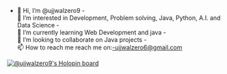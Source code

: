 - 👋 Hi, I’m @ujjwalzero9
-<br />  👀 I’m interested in Development, Problem solving, Java, Python, A.I. and Data Science
-<br />🌱 I’m currently learning Web Development and java
-<br />💞️ I’m looking to collaborate on Java projects
-<br />📫 How to reach me reach me on:-ujjwalzero6@gmail.com

[![@ujjwalzero9's Holopin board](https://holopin.me/ujjwalzero9)](https://holopin.io/@ujjwalzero9)
<!---
ujjwalzero9/ujjwalzero9 is a ✨ special ✨ repository because its `README.md` (this file) appears on your GitHub profile.
You can click the Preview link to take a look at your changes.
--->
